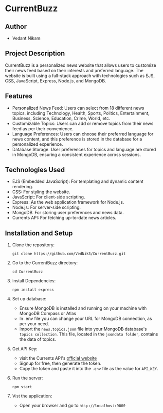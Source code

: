 # CurrentBuzz
## Author
* Vedant Nikam

## Project Description
CurrentBuzz is a personalized news website that allows users to customize their news feed based on their interests and preferred language. The website is built using a full-stack approach with technologies such as EJS, CSS, JavaScript, Express, Node.js, and MongoDB.

## Features
* Personalized News Feed: Users can select from 18 different news topics, including Technology, Health, Sports, Politics, Entertainment, Business, Science, Education, Crime, World, etc.
* Customizable Topics: Users can add or remove topics from their news feed as per their convenience.
* Language Preferences: Users can choose their preferred language for news content, and this preference is stored in the database for a personalized experience.
* Database Storage: User preferences for topics and language are stored in MongoDB, ensuring a consistent experience across sessions.

## Technologies Used
* EJS (Embedded JavaScript): For templating and dynamic content rendering.
* CSS: For styling the website.
* JavaScript: For client-side scripting.
* Express: As the web application framework for Node.js.
* Node.js: For server-side scripting.
* MongoDB: For storing user preferences and news data.
* Currents API: For fetching up-to-date news articles.

## Installation and Setup
1. Clone the repository:
   ```
   git clone https://github.com/VedNik3/CurrentBuzz.git
    ```

2. Go to the CurrentBuzz directory:
    ```
    cd CurrentBuzz
     ```
    
3. Install Dependencies:
   ```
   npm install express
   ```

4. Set up database:
   * Ensure MongoDB is installed and running on your machine with MongoDB Compass or Atlas
   * In .env file you can change your URL for MongoDB connection, as per your need.
   * Import the `news.topics.json` file into your MongoDB database's `topics collection`. This 
     file, located in the `jsondata folder`, contains the data of topics.
     

5. Get API Key:
   * visit the Currents API's [official website](https://currentsapi.services/en)
   * Signup for free, then generate the token.
   *  Copy the token and paste it into the `.env` file as the value for `API_KEY`.

   
6. Run the server:

   ```
   npm start
   ```
7. Vist the application:
   * Open your browser and go to `http://localhost:9000`
   

   
    
   


